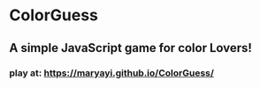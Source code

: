 # ColorGuess

## A simple JavaScript game for color Lovers!
### play at: https://maryayi.github.io/ColorGuess/
